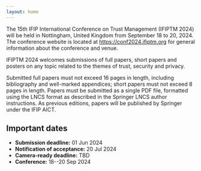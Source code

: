 ```yaml
---
layout: home
---
```


The 15th IFIP International Conference on Trust Management (IFIPTM 2024) will be held in Nottingham, United Kingdom from September 18 to 20, 2024. The conference website is located at https://conf2024.ifiptm.org for general information about the conference and venue.

IFIPTM 2024 welcomes submissions of full papers, short papers and posters on any topic related to the themes of trust, security and privacy.

Submitted full papers must not exceed 16 pages in length, including bibliography and well-marked appendices; short papers must not exceed 8 pages in length. Papers must be submitted as a single PDF file, formatted using the LNCS format as described in the Springer LNCS author instructions. As previous editions, papers will be published by Springer under the IFIP AICT.

## Important dates

- **Submission deadline:** 01 Jun 2024
- **Notification of acceptance:** 20 Jul 2024
- **Camera-ready deadline:** TBD
- **Conference:** 18--20 Sep 2024
